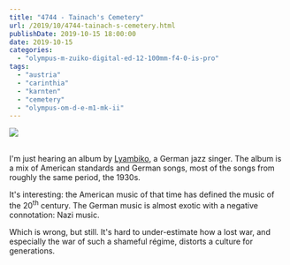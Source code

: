```yaml
---
title: "4744 - Tainach's Cemetery"
url: /2019/10/4744-tainach-s-cemetery.html
publishDate: 2019-10-15 18:00:00
date: 2019-10-15
categories: 
  - "olympus-m-zuiko-digital-ed-12-100mm-f4-0-is-pro"
tags: 
  - "austria"
  - "carinthia"
  - "karnten"
  - "cemetery"
  - "olympus-om-d-e-m1-mk-ii"
---
```

<div class="container">
<div class="center"><a target="_blank" href="https://d25zfm9zpd7gm5.cloudfront.net/1200x1200/2018/20180428_133740_lr.jpg"><img class="webfeedsFeaturedVisual" src="https://d25zfm9zpd7gm5.cloudfront.net/0600x0600/2018/20180428_133740_lr.jpg" /></a></div>
</div>
<br />

I'm just hearing an album by [Lyambiko](https://www.lyambiko.com/),
a German jazz singer. The album is a mix of American standards and
German songs, most of the songs from roughly the same period, the
1930s.

It's interesting: the American music of that time has defined the
music of the 20<sup>th</sup> century. The German music is almost
exotic with a negative connotation: Nazi music.

Which is wrong, but still. It's hard to under-estimate how a lost
war, and especially the war of such a shameful régime, distorts a
culture for generations.
